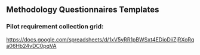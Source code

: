## Methodology Questionnaires Templates

### Pilot requirement collection grid:
https://docs.google.com/spreadsheets/d/1xV5yRR1pBWSxt4EDioDiiZjRXoRqa06Hb24vDC0pqVA
